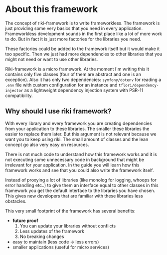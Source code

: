 # About this framework

The concept of riki-framework is to write frameworkless. The framework is just providing some very basics that you
need in every application. Frameworkless development sounds in the first place like a lot of more work to do. But in
fact it is just more factories for the libraries you need.

These factories could be added to the framework itself but it would make it too specific. Then we just had more
dependencies to other libraries that you might not need or want to use other libraries.

Ríki-framework is a micro framework. At the moment I'm writing this it contains only five classes (four of them are
abstract and one is an exception). Also it has only two dependencies: `symfony/dotenv` for reading a `.env` file with
custom configuration for an instance and `tflori/dependency-injector` as a lightweight dependency injection system with
PSR-11 compatibility.

## Why should I use rìki framework?

With every library and every framework you are creating dependencies from your application to these libraries. The
smaller these libraries the easier to replace them later. But this argument is not relevant because we want you to keep
using rìki. The small amount of classes and the lean concept go also very easy on resources.
 
There is not much code to understand how this framework works and it is not executing some unnecessary code in
background that might be irrelevant for your application. In the guide you will learn how this framework works and see
that you could also write the framework itself.

Instead of proxying a lot of libraries (like monolog for logging, whoops for error handling etc..) to give them an
interface equal to other classes in this framework you get the default interface to the libraries you have chosen. This
gives new developers that are familiar with these libraries less obstacles.

This very small footprint of the framework has several benefits:

* **future proof** 
  1. You can update your libraries without conflicts
  2. Less updates of the framework
  3. No breaking changes
* easy to maintain (less code -> less errors)
* smaller applications (useful for micro services) 
